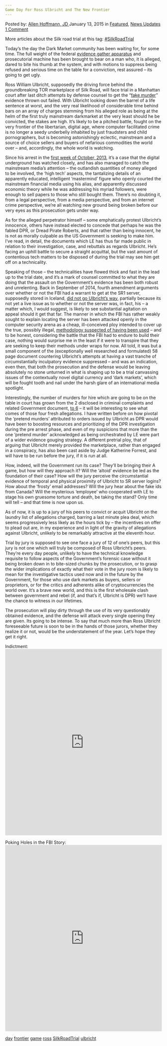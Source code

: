 ```yaml
---
Game Day For Ross Ulbricht and The New Frontier
---
```

<article class="post-listing post-8768 post type-post status-publish format-standard has-post-thumbnail hentry  tag-day tag-frontier tag-game  trial tag-ulbricht">
    <div class="post-inner">
        <span>Posted by: <a href="https://www.deepdotweb.com/author/lionelhutz/" title="">Allen Hoffmann, JD </a></span>
    <span>January 13, 2015</span>
    <span>in <a href="https://www.deepdotweb.com/category/deepdot-news/" rel="category tag">Featured</a>, <a href="https://www.deepdotweb.com/category/news-updates/" rel="category tag">News Updates</a></span>
    <span><a href="https://www.deepdotweb.com/2015/01/13/game-day-ross-ulbricht-new-frontier/#comments">1 Comment</a></span>
    </p>
    <div class="clear"></div>
    <div class="entry">
    <p>More articles about the Silk road trial at this tag: <a href="http://www.deepdotweb.com/tag/SilkRoadTrial/">#SilkRoadTrial</a></p>
    <p>Today’s the day the Dark Market community has been waiting for, for some time. The full weight of the federal <a href="http://www.dailydot.com/crime/silk-road-ross-ulbricht-evidence-list/" target="_blank">evidence gather apparatus</a> and prosecutorial machine has been brought to bear on a man who, it is alleged, dared to bite his thumb at the system, and with motions to suppress being refused and serious time on the table for a conviction, rest assured &#8211; its going to get ugly.</p>
    <p>Ross William Ulbricht, supposedly the driving force behind the groundbreaking TOR marketplace of Silk Road, will face trial in a Manhattan court after last ditch attempts by defense counsel to get the “<a href="http://www.businessinsider.com/ross-ulbricht-charged-in-2nd-silk-road-murder-for-hire-plot-2013-10" target="_blank">fake murder</a>” evidence thrown out failed. With Ulbricht looking down the barrel of a life sentence at worst, and the very real likelihood of considerable time behind bars on an array of charges stemming from his alleged role as being at the helm of the first truly mainstream darkmarket at the very least should he be convicted, the stakes are high. It’s likely to be a pitched battle, fought on the very frontier of the libertarian, digital age, where computer facilitated crime is no longer a seedy underbelly inhabited by just fraudsters and child pornographers, but is becoming astonishingly eclectic, mainstream and a source of choice sellers and buyers of nefarious commodities the world over – and, accordingly, the whole world is watching.</p>
    <p>Since his arrest in the <a href="http://www.forbes.com/sites/alexkonrad/2013/10/02/feds-shut-down-silk-road-owner-known-as-dread-pirate-roberts-arrested/" target="_blank">first week of October, 2013</a>, it’s a case that the digital underground has watched closely, and has also managed to catch the mainstream media’s attention – the outlandish quantities of money alleged to be involved, the ‘high tech’ aspects, the tantalizing details of an apparently educated, intelligent ‘mastermind’ figure who openly courted the mainstream financial media using his alias, and apparently discussed economic theory while he was addressing his myriad followers, were enough to sell papers to those who still bought them. There’s no doubting it, from a legal perspective, from a media perspective, and from an internet crime perspective, we’re all watching new ground being broken before our very eyes as this prosecution gets under way.</p>
    <p>As for the alleged perpetrator himself &#8211; some emphatically protest Ulbricht’s innocence, others have instead elected to concede that perhaps he was the fabled DPR, or Dread Pirate Roberts, and that rather than being innocent, he is not as morally culpable as the US Government is seeking to make him. I’ve read, in detail, the documents which LE has thus far made public in relation to their investigation, case, and rebuttals as regards Ulbricht. He’s facing an uphill battle to secure a straight acquittal, but the vast amount of contentious tech matters to be disposed of during the trial may see him get off on a technicality.</p>
    <p>Speaking of those &#8211; the technicalities have flowed thick and fast in the lead up to the trial date, and it’s a mark of counsel committed to what they are doing that the assault on the Government’s evidence has been both robust and unrelenting. Back in September of 2014, fourth amendment arguments over whether or not the FBI had a warrant to get at the SR1 server, supposedly stored in Iceland, <a href="http://www.wired.com/2014/10/silk-road-judge-technicality/" target="_blank">did not go Ulbricht’s way</a>, partially because its not yet a live issue as to whether or not the server was, in fact, his – a matter which, I would suggest, is likely to see substantial agitation on appeal should it get that far. The manner in which the FBI has rather weakly sought to explain locating the server has been attacked openly in the computer security arena as a cheap, ill-conceived ploy intended to cover up the true, possibly illegal, <a href="http://krebsonsecurity.com/2014/10/silk-road-lawyers-poke-holes-in-fbis-story/" target="_blank">methodology suspected of having been used</a> – and to be honest, considering the battle that the FBI had to endure to build their case, nothing would surprise me in the least if it were to transpire that they are seeking to keep their methods under wraps for now. All told, it was but a small component of the (exceptionally well researched and formulated) 58 page document countering Ulbricht’s attempts at having a vast tranche of circumstantially inculpatory evidence suppressed – and was an indication, even then, that both the prosecution and the defense would be leaving absolutely no stone unturned in what is shaping up to be a trial canvassing issues of the contextually novel digital currency and ‘dark markets’, which will be fought tooth and nail under the harsh glare of an international media spotlight.</p>
    <p>Interestingly, the number of murders for hire which are going to be on the table in court has grown from the 2 disclosed in criminal complaints and related Government document, <a href="http://www.bloomberg.com/news/2014-12-10/silk-road-s-ulbricht-accused-of-six-murder-for-hire-plots.html" target="_blank">to 6</a> – it will be interesting to see what comes of those four fresh allegations. I have written before on how pivotal the ‘pretend murders’ attributed to orders issued by Ulbricht as DPR would have been to boosting resources and prioritizing of the DPR investigation during the pre arrest phase, and even of my suspicions that more than the one ‘pretend murder’ acknowledged as being orchestrated by LE were part of a wider evidence gouging strategy. A different pretrial ploy, that of arguing that Ulbricht merely provided the marketplace, rather than engaged in a conspiracy, has also been cast aside by Judge Katherine Forrest, and will have to be run before the jury, if it is run at all.</p>
    <p>How, indeed, will the Government run its case? They’ll be bringing their A game, but how will they approach it? Will the ‘altoid’ evidence be led as the foundation of their case? How will the jury perceive the circumstantial evidence of temporal and physical proximity of Ulbricht to SR server logins? How about the ‘frosty’ email addresses? Will the jury hear about the fake ids from Canada? Will the mysterious ‘employee’ who cooperated with LE to stage his own gruesome torture and death, be taking the stand? Only time will tell – and that time is now upon us.</p>
    <p>As of now, it is up to a jury of his peers to convict or acquit Ulbricht on the laundry list of allegations charged, barring a last minute plea deal, which seems progressively less likely as the hours tick by – the incentives on offer to plead out are, in my experience and in light of the gravity of allegations against Ulbricht, unlikely to be remarkably attractive at the eleventh hour.</p>
    <p>Trial by jury is supposed to see one face a jury of 12 of one’s peers, but this jury is not one which will truly be composed of Ross Ulbricht’s peers. They’re every day people, unlikely to have the technical knowledge requisite to follow aspects of the Government’s forensic case without it being broken down in to bite-sized chunks by the prosecution, or to grasp the wider implications of exactly what their vote in the jury room is likely to mean for the investigative tactics used now and in the future by the Government, for those who use dark markets as buyers, sellers or proprietors, or for the critics and adherents alike of cryptocurrencies the world over. It’s a brave new world, and this is the first wholesale clash between government and rebel (if, and that’s if, Ulbricht is DPR) we’ll have the chance to witness in our lifetimes.</p>
    <p>The prosecution will play dirty through the use of its very questionably obtained evidence, and the defense will attack every single opening they are given. Its going to be intense. To say that much more than Ross Ulbricht foreseeable future is soon to be in the hands of those jurors, whether they realize it or not, would be the understatement of the year. Let’s hope they get it right.</p>
    <p>Indictment:<br />
    <iframe width="100%" height="600" class="scribd_iframe_embed" src="https://www.scribd.com/embeds/204625077/content?start_page=1&amp;view_mode=scroll&amp;show_recommendations=true" data-auto-height="false" data-aspect-ratio="undefined" scrolling="no" id="doc_6632" frameborder="0"></iframe></p>
    <p>Poking Holes in the FBI Story:<br />
    <iframe width="100%" height="600" class="scribd_iframe_embed" src="https://www.scribd.com/embeds/252473514/content?start_page=1&amp;view_mode=scroll&amp;show_recommendations=true" data-auto-height="false" data-aspect-ratio="undefined" scrolling="no" id="doc_89807" frameborder="0"></iframe></p>
    </div>
    <a href="https://www.deepdotweb.com/tag/day/" rel="tag">day</a> <a href="https://www.deepdotweb.com/tag/frontier/" rel="tag">frontier</a> <a href="https://www.deepdotweb.com/tag/game/" rel="tag">game</a> <a href="https://www.deepdotweb.com/tag/ross/" rel="tag">ross</a> <a href="https://www.deepdotweb.com/tag/silkroadtrial/" rel="tag">SilkRoadTrial</a> <a href="https://www.deepdotweb.com/tag/ulbricht/" rel="tag">ulbricht</a></span> <span style="display:none" class="updated">2015-01-13</span>
    <div style="display:none" class="vcard author" itemprop="author" itemscope itemtype="http://schema.org/Person"><strong class="fn" itemprop="name"><a href="https://www.deepdotweb.com/author/lionelhutz/" title="Posts by Allen Hoffmann, JD" rel="author">Allen Hoffmann, JD</a></strong></div>
    </div>
</article>

